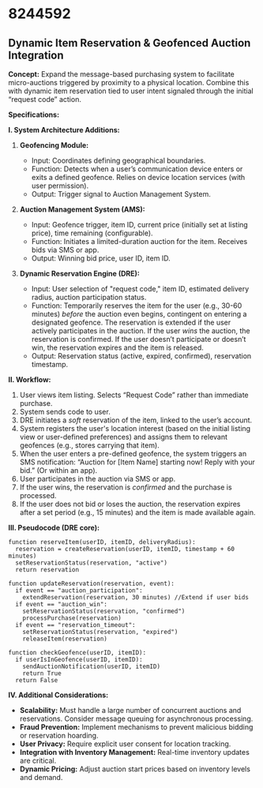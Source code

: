# 8244592

## Dynamic Item Reservation & Geofenced Auction Integration

**Concept:** Expand the message-based purchasing system to facilitate micro-auctions triggered by proximity to a physical location. Combine this with dynamic item reservation tied to user intent signaled through the initial “request code” action.

**Specifications:**

**I. System Architecture Additions:**

1.  **Geofencing Module:**
    *   Input: Coordinates defining geographical boundaries.
    *   Function: Detects when a user’s communication device enters or exits a defined geofence.  Relies on device location services (with user permission).
    *   Output: Trigger signal to Auction Management System.

2.  **Auction Management System (AMS):**
    *   Input: Geofence trigger, item ID, current price (initially set at listing price), time remaining (configurable).
    *   Function:  Initiates a limited-duration auction for the item.  Receives bids via SMS or app.
    *   Output: Winning bid price, user ID, item ID.

3.  **Dynamic Reservation Engine (DRE):**
    *   Input: User selection of "request code," item ID, estimated delivery radius, auction participation status.
    *   Function:  Temporarily reserves the item for the user (e.g., 30-60 minutes) *before* the auction even begins, contingent on entering a designated geofence. The reservation is extended if the user actively participates in the auction.  If the user *wins* the auction, the reservation is confirmed.  If the user doesn’t participate or doesn’t win, the reservation expires and the item is released.
    *   Output: Reservation status (active, expired, confirmed), reservation timestamp.

**II. Workflow:**

1.  User views item listing. Selects “Request Code” rather than immediate purchase.
2.  System sends code to user.
3.  DRE initiates a *soft* reservation of the item, linked to the user’s account.
4.  System registers the user's location interest (based on the initial listing view or user-defined preferences) and assigns them to relevant geofences (e.g., stores carrying that item).
5.  When the user enters a pre-defined geofence, the system triggers an SMS notification: “Auction for [Item Name] starting now! Reply with your bid.” (Or within an app).
6.  User participates in the auction via SMS or app.
7.  If the user wins, the reservation is *confirmed* and the purchase is processed.
8.  If the user does not bid or loses the auction, the reservation expires after a set period (e.g., 15 minutes) and the item is made available again.

**III. Pseudocode (DRE core):**

```
function reserveItem(userID, itemID, deliveryRadius):
  reservation = createReservation(userID, itemID, timestamp + 60 minutes)
  setReservationStatus(reservation, "active")
  return reservation

function updateReservation(reservation, event):
  if event == "auction_participation":
    extendReservation(reservation, 30 minutes) //Extend if user bids
  if event == "auction_win":
    setReservationStatus(reservation, "confirmed")
    processPurchase(reservation)
  if event == "reservation_timeout":
    setReservationStatus(reservation, "expired")
    releaseItem(reservation)

function checkGeofence(userID, itemID):
  if userIsInGeofence(userID, itemID):
    sendAuctionNotification(userID, itemID)
    return True
  return False
```

**IV.  Additional Considerations:**

*   **Scalability:**  Must handle a large number of concurrent auctions and reservations.  Consider message queuing for asynchronous processing.
*   **Fraud Prevention:**  Implement mechanisms to prevent malicious bidding or reservation hoarding.
*   **User Privacy:**  Require explicit user consent for location tracking.
*   **Integration with Inventory Management:** Real-time inventory updates are critical.
*   **Dynamic Pricing:**  Adjust auction start prices based on inventory levels and demand.